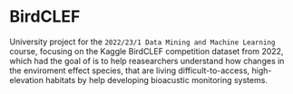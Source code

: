 # BirdCLEF
University project for the `2022/23/1 Data Mining and Machine Learning` course, focusing on the Kaggle BirdCLEF competition dataset from 2022, 
which had the goal of is to help reasearchers understand how changes in the enviroment effect species, that are living difficult-to-access, 
high-elevation habitats by help developing bioacustic monitoring systems.


